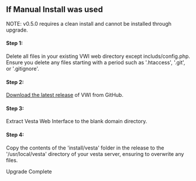 ## If Manual Install was used

NOTE: v0.5.0 requires a clean install and cannot be installed through upgrade.

#### Step 1:
Delete all files in your existing VWI web directory except includs/config.php. Ensure you delete any files starting with a period such as '.htaccess', '.git', or '.gitignore'.

#### Step 2:
[Download the latest release](https://github.com/cdgco/VestaWebInterface/archive/v0.5.5-Beta.zip) of VWI from GitHub.

#### Step 3:
Extract Vesta Web Interface to the blank domain directory.

#### Step 4:
Copy the contents of the 'install/vesta' folder in the release to the '/usr/local/vesta' directory of your vesta server, ensuring to overwrite any files.

Upgrade Complete